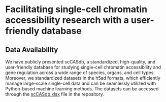 # Facilitating single-cell chromatin accessibility research with a user-friendly database

## Data Availability
We have publicly presented scCASdb, a standardized, high-quality, and user-friendly database for studying single-cell chromatin accessibility and gene regulation across a wide range of species, organs, and cell types. Moreover, we standardized datasets in the h5ad formats, which efficiently manage large-scale single-cell data and can be seamlessly utilized with Python-based machine learning methods. The datasets can be accessed through the [scCASdb.xlsx](https://github.com/BioX-NKU/scCASdb/blob/main/scCASdb.xlsx) file in the repository.
